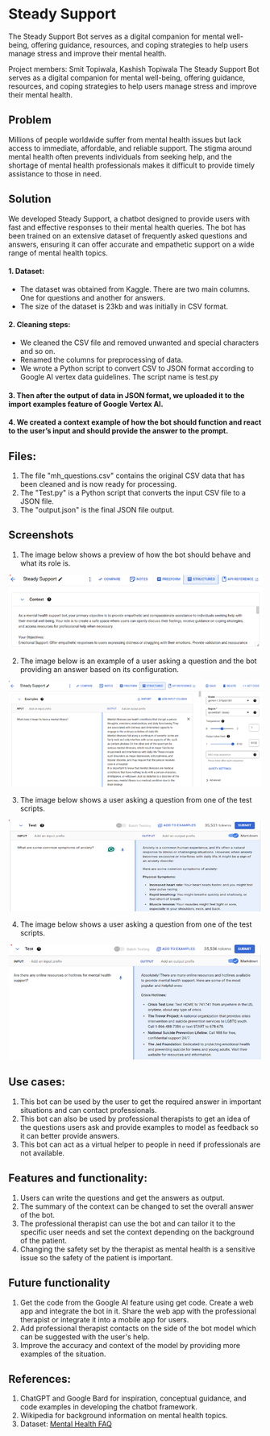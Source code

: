 # Steady Support
The Steady Support Bot serves as a digital companion for mental well-being, offering guidance, resources, and coping strategies to help users manage stress and improve their mental health.

Project members: Smit Topiwala, Kashish Topiwala
The Steady Support Bot serves as a digital companion for mental well-being, offering guidance, resources, and coping strategies to help users manage stress and improve their mental health.

## Problem

Millions of people worldwide suffer from mental health issues but lack access to immediate, affordable, and reliable support. The stigma around mental health often prevents individuals from seeking help, and the shortage of mental health professionals makes it difficult to provide timely assistance to those in need.

## Solution

We developed Steady Support, a chatbot designed to provide users with fast and effective responses to their mental health queries. The bot has been trained on an extensive dataset of frequently asked questions and answers, ensuring it can offer accurate and empathetic support on a wide range of mental health topics.

#### 1.	Dataset:
   - The dataset was obtained from Kaggle. There are two main columns. One for questions and another for answers.
   - The size of the dataset is 23kb and was initially in CSV format. 

#### 2.	Cleaning steps:
  - We cleaned the CSV file and removed unwanted and special characters and so on.
  - Renamed the columns for preprocessing of data.
  - We wrote a Python script to convert CSV to JSON format according to Google AI vertex data guidelines. The script name is test.py
#### 3.	Then after the output of data in JSON format, we uploaded it to the import examples feature of Google Vertex AI.
#### 4.	We created a context example of how the bot should function and react to the user’s input and should provide the answer to the prompt.

## Files:
1. The file "mh_questions.csv" contains the original CSV data that has been cleaned and is now ready for processing.
2. The "Test.py" is a Python script that converts the input CSV file to a JSON file.
3. The "output.json" is the final JSON file output. 

## Screenshots

1. The image below shows a preview of how the bot should behave and what its role is.

![Alt text](Screenshots_and_videos/context.png)

2. The image below is an example of a user asking a question and the bot providing an answer based on its configuration.

![Alt text](Screenshots_and_videos/example.png)

3. The image below shows a user asking a question from one of the test scripts.

![Alt text](Screenshots_and_videos/test_script_1.png)

4. The image below shows a user asking a question from one of the test scripts.

![Alt text](Screenshots_and_videos/test_script_2.png)


## Use cases:
1.	This bot can be used by the user to get the required answer in important situations and can contact professionals.
2.	This bot can also be used by professional therapists to get an idea of the questions users ask and provide examples to model as feedback so it can better provide answers.
3.	This bot can act as a virtual helper to people in need if professionals are not available.

## Features and functionality:
1.	Users can write the questions and get the answers as output.
2.	The summary of the context can be changed to set the overall answer of the bot.
3.	The professional therapist can use the bot and can tailor it to the specific user needs and set the context depending on the background of the patient.
4.	Changing the safety set by the therapist as mental health is a sensitive issue so the safety of the patient is important.

## Future functionality
1.	Get the code from the Google AI feature using get code. Create a web app and integrate the bot in it. Share the web app with the professional therapist or integrate it into a mobile app for users.
2.	Add professional therapist contacts on the side of the bot model which can be suggested with the user's help.
3.	Improve the accuracy and context of the model by providing more examples of the situation.

## References:
1.	ChatGPT and Google Bard for inspiration, conceptual guidance, and code examples in developing the chatbot framework.
2.	Wikipedia for background information on mental health topics.
3.	Dataset: [Mental Health FAQ](https://www.kaggle.com/datasets/narendrageek/mental-health-faq-for-chatbot)
